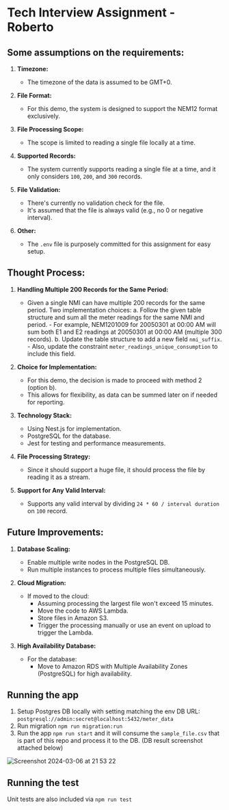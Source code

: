 
# Tech Interview Assignment - Roberto

## Some assumptions on the requirements:
1. **Timezone:**
   - The timezone of the data is assumed to be GMT+0.

2. **File Format:**
   - For this demo, the system is designed to support the NEM12 format exclusively.

3. **File Processing Scope:**
   - The scope is limited to reading a single file locally at a time.

4. **Supported Records:**
   - The system currently supports reading a single file at a time, and it only considers `100`, `200`, and `300` records.

5. **File Validation:**
   - There's currently no validation check for the file.
   - It's assumed that the file is always valid (e.g., no 0 or negative interval).

6. **Other:**
   - The `.env` file is purposely committed for this assignment for easy setup.



## Thought Process:

1. **Handling Multiple 200 Records for the Same Period:**
   - Given a single NMI can have multiple 200 records for the same period. Two implementation choices:
      a. Follow the given table structure and sum all the meter readings for the same NMI and period.
         - For example, NEM1201009 for 20050301 at 00:00 AM will sum both E1 and E2 readings at 20050301 at 00:00 AM (multiple 300 records).
      b. Update the table structure to add a new field `nmi_suffix`.
         - Also, update the constraint `meter_readings_unique_consumption` to include this field.

2. **Choice for Implementation:**
   - For this demo, the decision is made to proceed with method 2 (option b).
   - This allows for flexibility, as data can be summed later on if needed for reporting.

3. **Technology Stack:**
   - Using Nest.js for implementation.
   - PostgreSQL for the database.
   - Jest for testing and performance measurements.

4. **File Processing Strategy:**
   - Since it should support a huge file, it should process the file by reading it as a stream.

5. **Support for Any Valid Interval:**
   - Supports any valid interval by dividing `24 * 60 / interval duration` on `100` record.
  
## Future Improvements:

1. **Database Scaling:**
   - Enable multiple write nodes in the PostgreSQL DB.
   - Run multiple instances to process multiple files simultaneously.

2. **Cloud Migration:**
   - If moved to the cloud:
      - Assuming processing the largest file won't exceed 15 minutes.
      - Move the code to AWS Lambda.
      - Store files in Amazon S3.
      - Trigger the processing manually or use an event on upload to trigger the Lambda.

3. **High Availability Database:**
   - For the database:
      - Move to Amazon RDS with Multiple Availability Zones (PostgreSQL) for high availability.

## Running the app

1. Setup Postgres DB locally with setting matching the env DB URL: `postgresql://admin:secret@localhost:5432/meter_data`
2. Run migration `npm run migration:run`
3. Run the app `npm run start` and it will consume the `sample_file.csv` that is part of this repo and process it to the DB. (DB result screenshot attached below)

![Screenshot 2024-03-06 at 21 53 22](https://github.com/robertos95/meter-data-importer/assets/35228010/763d5ee7-006e-4213-9f1b-7be40784422c)

## Running the test
Unit tests are also included via `npm run test`
